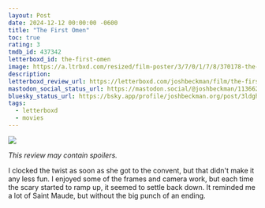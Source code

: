 ```yaml
---
layout: Post
date: 2024-12-12 00:00:00 -0600
title: "The First Omen"
toc: true
rating: 3
tmdb_id: 437342
letterboxd_id: the-first-omen
image: https://a.ltrbxd.com/resized/film-poster/3/7/0/1/7/8/370178-the-first-omen-0-600-0-900-crop.jpg?v=ee3160fca0
description: 
letterboxd_review_url: https://letterboxd.com/joshbeckman/film/the-first-omen/
mastodon_social_status_url: https://mastodon.social/@joshbeckman/113662813153465075
bluesky_status_url: https://bsky.app/profile/joshbeckman.org/post/3ldghrcxvdp2v
tags:
  - letterboxd
  - movies
---
```


 <p><img src="https://a.ltrbxd.com/resized/film-poster/3/7/0/1/7/8/370178-the-first-omen-0-600-0-900-crop.jpg?v=ee3160fca0"/></p> <p><em>This review may contain spoilers.</em></p> <p>I clocked the twist as soon as she got to the convent, but that didn't make it any less fun. I enjoyed some of the frames and camera work, but each time the scary started to ramp up, it seemed to settle back down. It reminded me a lot of Saint Maude, but without the big punch of an ending.</p> 
